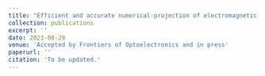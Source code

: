 ```yaml
---
title: "Efficient and accurate numerical-projection of electromagnetic multipoles for scattering objects"
collection: publications
excerpt: ''
date: 2023-08-29
venue: 'Accepted by Frontiers of Optoelectronics and in press'
paperurl: ''
citation: 'To be updated.'
---
```


